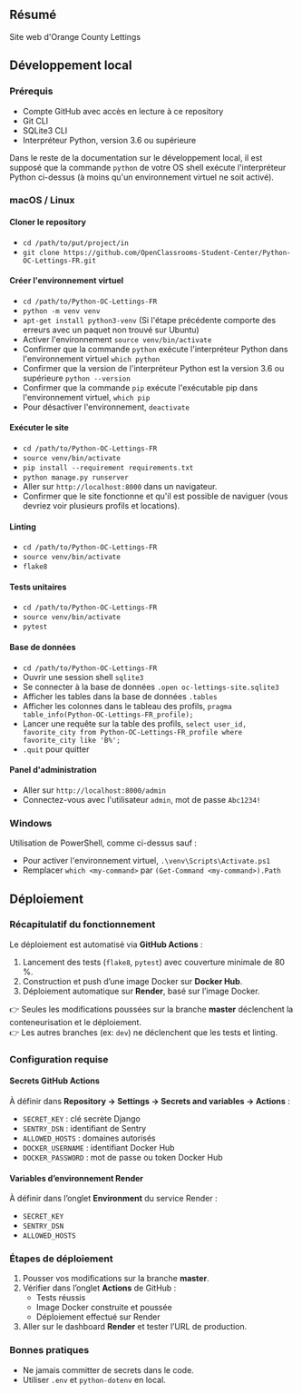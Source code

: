 ## Résumé

Site web d'Orange County Lettings

## Développement local

### Prérequis

- Compte GitHub avec accès en lecture à ce repository
- Git CLI
- SQLite3 CLI
- Interpréteur Python, version 3.6 ou supérieure

Dans le reste de la documentation sur le développement local, il est supposé que la commande `python` de votre OS shell exécute l'interpréteur Python ci-dessus (à moins qu'un environnement virtuel ne soit activé).

### macOS / Linux

#### Cloner le repository

- `cd /path/to/put/project/in`
- `git clone https://github.com/OpenClassrooms-Student-Center/Python-OC-Lettings-FR.git`

#### Créer l'environnement virtuel

- `cd /path/to/Python-OC-Lettings-FR`
- `python -m venv venv`
- `apt-get install python3-venv` (Si l'étape précédente comporte des erreurs avec un paquet non trouvé sur Ubuntu)
- Activer l'environnement `source venv/bin/activate`
- Confirmer que la commande `python` exécute l'interpréteur Python dans l'environnement virtuel
`which python`
- Confirmer que la version de l'interpréteur Python est la version 3.6 ou supérieure `python --version`
- Confirmer que la commande `pip` exécute l'exécutable pip dans l'environnement virtuel, `which pip`
- Pour désactiver l'environnement, `deactivate`

#### Exécuter le site

- `cd /path/to/Python-OC-Lettings-FR`
- `source venv/bin/activate`
- `pip install --requirement requirements.txt`
- `python manage.py runserver`
- Aller sur `http://localhost:8000` dans un navigateur.
- Confirmer que le site fonctionne et qu'il est possible de naviguer (vous devriez voir plusieurs profils et locations).

#### Linting

- `cd /path/to/Python-OC-Lettings-FR`
- `source venv/bin/activate`
- `flake8`

#### Tests unitaires

- `cd /path/to/Python-OC-Lettings-FR`
- `source venv/bin/activate`
- `pytest`

#### Base de données

- `cd /path/to/Python-OC-Lettings-FR`
- Ouvrir une session shell `sqlite3`
- Se connecter à la base de données `.open oc-lettings-site.sqlite3`
- Afficher les tables dans la base de données `.tables`
- Afficher les colonnes dans le tableau des profils, `pragma table_info(Python-OC-Lettings-FR_profile);`
- Lancer une requête sur la table des profils, `select user_id, favorite_city from
  Python-OC-Lettings-FR_profile where favorite_city like 'B%';`
- `.quit` pour quitter

#### Panel d'administration

- Aller sur `http://localhost:8000/admin`
- Connectez-vous avec l'utilisateur `admin`, mot de passe `Abc1234!`

### Windows

Utilisation de PowerShell, comme ci-dessus sauf :

- Pour activer l'environnement virtuel, `.\venv\Scripts\Activate.ps1` 
- Remplacer `which <my-command>` par `(Get-Command <my-command>).Path`


## Déploiement

### Récapitulatif du fonctionnement

Le déploiement est automatisé via **GitHub Actions** :  
1. Lancement des tests (`flake8`, `pytest`) avec couverture minimale de 80 %.  
2. Construction et push d’une image Docker sur **Docker Hub**.  
3. Déploiement automatique sur **Render**, basé sur l’image Docker.  

👉 Seules les modifications poussées sur la branche **master** déclenchent la conteneurisation et le déploiement.  
👉 Les autres branches (ex: `dev`) ne déclenchent que les tests et linting.

### Configuration requise

#### Secrets GitHub Actions
À définir dans **Repository → Settings → Secrets and variables → Actions** :
- `SECRET_KEY` : clé secrète Django  
- `SENTRY_DSN` : identifiant de Sentry  
- `ALLOWED_HOSTS` : domaines autorisés  
- `DOCKER_USERNAME` : identifiant Docker Hub  
- `DOCKER_PASSWORD` : mot de passe ou token Docker Hub  

#### Variables d’environnement Render
À définir dans l’onglet **Environment** du service Render :
- `SECRET_KEY`  
- `SENTRY_DSN`  
- `ALLOWED_HOSTS`  

### Étapes de déploiement

1. Pousser vos modifications sur la branche **master**.  
2. Vérifier dans l’onglet **Actions** de GitHub :  
   - Tests réussis  
   - Image Docker construite et poussée  
   - Déploiement effectué sur Render  
3. Aller sur le dashboard **Render** et tester l’URL de production.  

### Bonnes pratiques

- Ne jamais committer de secrets dans le code.  
- Utiliser `.env` et `python-dotenv` en local.  
